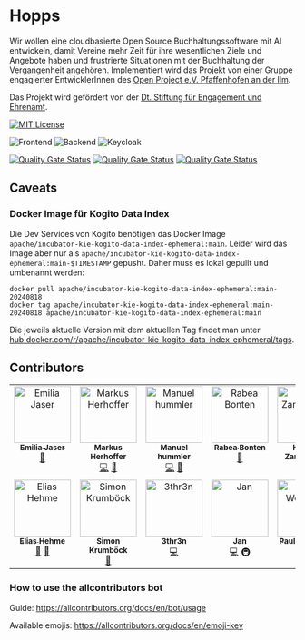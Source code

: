 # Hopps

Wir wollen eine cloudbasierte Open Source Buchhaltungssoftware mit AI entwickeln, damit Vereine mehr Zeit für ihre
wesentlichen Ziele und Angebote haben und frustrierte Situationen mit der Buchhaltung der Vergangenheit angehören.
Implementiert wird das Projekt von einer Gruppe engagierter EntwicklerInnen
des [Open Project e.V. Pfaffenhofen an der Ilm](https://op-paf.de).

Das Projekt wird gefördert von
der [Dt. Stiftung für Engagement und Ehrenamt](https://www.deutsche-stiftung-engagement-und-ehrenamt.de/).

[![MIT License](https://img.shields.io/badge/License-MIT-green.svg)](https://choosealicense.com/licenses/mit/)

![Frontend](https://github.com/hopps-app/hopps/actions/workflows/frontend.yml/badge.svg)
![Backend](https://github.com/hopps-app/hopps/actions/workflows/backend.yml/badge.svg)
![Keycloak](https://github.com/hopps-app/hopps/actions/workflows/keycloak.yml/badge.svg)

[![Quality Gate Status](https://sonarcloud.io/api/project_badges/measure?project=hopps-app_hopps-vereine&metric=alert_status)](https://sonarcloud.io/summary/new_code?id=hopps-app_hopps-vereine)
[![Quality Gate Status](https://sonarcloud.io/api/project_badges/measure?project=hopps-app_hopps-document-ai&metric=alert_status)](https://sonarcloud.io/summary/new_code?id=hopps-app_hopps-document-ai)
[![Quality Gate Status](https://sonarcloud.io/api/project_badges/measure?project=hopps-app_hopps-fin&metric=alert_status)](https://sonarcloud.io/summary/new_code?id=hopps-app_hopps-fin)

## Caveats

### Docker Image für Kogito Data Index

Die Dev Services von Kogito benötigen das Docker Image `apache/incubator-kie-kogito-data-index-ephemeral:main`. Leider
wird das Image aber nur als `apache/incubator-kie-kogito-data-index-ephemeral:main-$TIMESTAMP` gepusht. Daher muss es
lokal gepullt und umbenannt werden:

    docker pull apache/incubator-kie-kogito-data-index-ephemeral:main-20240818
    docker tag apache/incubator-kie-kogito-data-index-ephemeral:main-20240818 apache/incubator-kie-kogito-data-index-ephemeral:main

Die jeweils aktuelle Version mit dem aktuellen Tag findet man
unter [hub.docker.com/r/apache/incubator-kie-kogito-data-index-ephemeral/tags](https://hub.docker.com/r/apache/incubator-kie-kogito-data-index-ephemeral/tags).

## Contributors

<!-- ALL-CONTRIBUTORS-LIST:START - Do not remove or modify this section -->
<!-- prettier-ignore-start -->
<!-- markdownlint-disable -->
<table>
  <tbody>
    <tr>
      <td align="center" valign="top" width="14.28%"><a href="https://github.com/schitcrafter"><img src="https://avatars.githubusercontent.com/u/58911293?v=4?s=100" width="100px;" alt="Emilia Jaser"/><br /><sub><b>Emilia Jaser</b></sub></a><br /><a href="#tool-schitcrafter" title="Tools">🔧</a></td>
      <td align="center" valign="top" width="14.28%"><a href="http://explore.de"><img src="https://avatars.githubusercontent.com/u/545499?v=4?s=100" width="100px;" alt="Markus Herhoffer"/><br /><sub><b>Markus Herhoffer</b></sub></a><br /><a href="#code-d135-1r43" title="Code">💻</a> <a href="#business-d135-1r43" title="Business development">💼</a></td>
      <td align="center" valign="top" width="14.28%"><a href="http://www.hummli.de"><img src="https://avatars.githubusercontent.com/u/25209702?v=4?s=100" width="100px;" alt="Manuel hummler"/><br /><sub><b>Manuel hummler</b></sub></a><br /><a href="#code-manuelhummler" title="Code">💻</a> <a href="#business-manuelhummler" title="Business development">💼</a></td>
      <td align="center" valign="top" width="14.28%"><a href="https://github.com/RabeaBonten"><img src="https://avatars.githubusercontent.com/u/176834893?v=4?s=100" width="100px;" alt="Rabea Bonten"/><br /><sub><b>Rabea Bonten</b></sub></a><br /><a href="#design-RabeaBonten" title="Design">🎨</a></td>
      <td align="center" valign="top" width="14.28%"><a href="https://github.com/kzamurnyak"><img src="https://avatars.githubusercontent.com/u/45554106?v=4?s=100" width="100px;" alt="Kostya Zamurnyak"/><br /><sub><b>Kostya Zamurnyak</b></sub></a><br /><a href="#code-kzamurnyak" title="Code">💻</a></td>
      <td align="center" valign="top" width="14.28%"><a href="https://github.com/zom5583"><img src="https://avatars.githubusercontent.com/u/103882767?v=4?s=100" width="100px;" alt="zom5583"/><br /><sub><b>zom5583</b></sub></a><br /><a href="#code-zom5583" title="Code">💻</a></td>
      <td align="center" valign="top" width="14.28%"><a href="https://github.com/lukas-leonhardt"><img src="https://avatars.githubusercontent.com/u/143081806?v=4?s=100" width="100px;" alt="lukas-leonhardt"/><br /><sub><b>lukas-leonhardt</b></sub></a><br /><a href="#design-lukas-leonhardt" title="Design">🎨</a></td>
    </tr>
    <tr>
      <td align="center" valign="top" width="14.28%"><a href="https://github.com/eliashehme"><img src="https://avatars.githubusercontent.com/u/176706065?v=4?s=100" width="100px;" alt="Elias Hehme"/><br /><sub><b>Elias Hehme</b></sub></a><br /><a href="#projectManagement-eliashehme" title="Project Management">📆</a> <a href="#business-eliashehme" title="Business development">💼</a></td>
      <td align="center" valign="top" width="14.28%"><a href="http://www.nachhilfe-paf.de"><img src="https://avatars.githubusercontent.com/u/119429802?v=4?s=100" width="100px;" alt="Simon Krumböck"/><br /><sub><b>Simon Krumböck</b></sub></a><br /><a href="#projectManagement-sk2675" title="Project Management">📆</a></td>
      <td align="center" valign="top" width="14.28%"><a href="https://github.com/3thr3n"><img src="https://avatars.githubusercontent.com/u/33932819?v=4?s=100" width="100px;" alt="3thr3n"/><br /><sub><b>3thr3n</b></sub></a><br /><a href="#code-3thr3n" title="Code">💻</a></td>
      <td align="center" valign="top" width="14.28%"><a href="https://github.com/98jan"><img src="https://avatars.githubusercontent.com/u/46779261?v=4?s=100" width="100px;" alt="Jan"/><br /><sub><b>Jan</b></sub></a><br /><a href="#code-98jan" title="Code">💻</a> <a href="#infra-98jan" title="Infrastructure (Hosting, Build-Tools, etc)">🚇</a></td>
      <td align="center" valign="top" width="14.28%"><a href="https://github.com/pweimann"><img src="https://avatars.githubusercontent.com/u/49559453?v=4?s=100" width="100px;" alt="Paul Weimann"/><br /><sub><b>Paul Weimann</b></sub></a><br /><a href="#code-pweimann" title="Code">💻</a></td>
    </tr>
  </tbody>
</table>

<!-- markdownlint-restore -->
<!-- prettier-ignore-end -->

<!-- ALL-CONTRIBUTORS-LIST:END -->

### How to use the allcontributors bot

Guide: https://allcontributors.org/docs/en/bot/usage

Available emojis: https://allcontributors.org/docs/en/emoji-key
